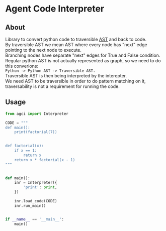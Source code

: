 # Agent Code Interpreter

## About
Library to convert python code to traversible [AST](https://en.wikipedia.org/wiki/Abstract_syntax_tree) and back to code.  
By traversible AST we mean AST where every node has "next" edge pointing to the next node to execute.  
Branching nodes have separate "next" edges for True and False condition.  
Regular python AST is not actually represented as graph, so we need to do this converions:  
    `Python -> Python AST -> Traversible AST.`  
Traversible AST is then being interpreted by the interepter.  
We need AST to be traversible in order to do pattern matching on it, traversability is not a requirement for running the code.  

## Usage

```python
from agci import Interpreter

CODE = """
def main():
    print(factorial(7))
    

def factorial(x):
    if x == 1:
        return x
    return x * factorial(x - 1)
"""


def main():
    inr = Interpreter({
        'print': print,
    })

    inr.load_code(CODE)
    inr.run_main()


if __name__ == '__main__':
    main()

```
